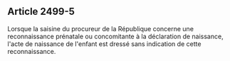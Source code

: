 Article 2499-5
----
Lorsque la saisine du procureur de la République concerne une reconnaissance
prénatale ou concomitante à la déclaration de naissance, l'acte de naissance de
l'enfant est dressé sans indication de cette reconnaissance.
